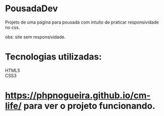 # PousadaDev
Projeto de uma pagína para pousada com intuito de praticar responsividade no css.

obs: site sem responsividade.

# Tecnologias utilizadas:
HTML5<br>
CSS3

# https://phpnogueira.github.io/cm-life/  para ver o projeto funcionando.
